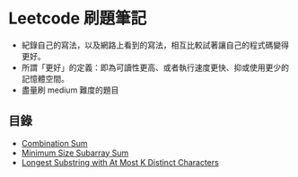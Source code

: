 # Leetcode 刷題筆記

- 紀錄自己的寫法，以及網路上看到的寫法，相互比較試著讓自己的程式碼變得更好。
- 所謂「更好」的定義：即為可讀性更高、或者執行速度更快、抑或使用更少的記憶體空間。
- 盡量刷 medium 難度的題目

## 目錄

- [Combination Sum](./notes/39-combination-sum.md)
- [Minimum Size Subarray Sum](./notes/209-Minimum-Size-Subarray-Sum.md)
- [Longest Substring with At Most K Distinct Characters](./notes/340-Longest-Substring-with-At-Most-K-Distinct-Characters.md
)
